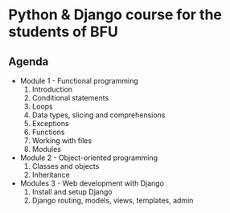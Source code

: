 # Python & Django course for the students of BFU

## Agenda

* Module 1 - Functional programming
    1. Introduction
    1. Conditional statements
    1. Loops
    1. Data types, slicing and comprehensions
    1. Exceptions
    1. Functions
    1. Working with files
    1. Modules
* Module 2 - Object-oriented programming
    1. Classes and objects
    1. Inheritance
* Modules 3 - Web development with Django
    1. Install and setup Django
    1. Django routing, models, views, templates, admin